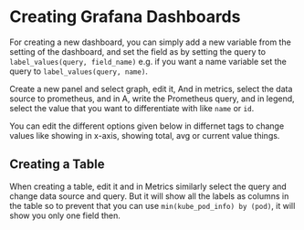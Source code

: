# Creating Grafana Dashboards

For creating a new dashboard, you can simply add a new variable from the setting of the dashboard, and set the field as by setting the query to `label_values(query, field_name)` e.g. if you want  a name variable set the query to `label_values(query, name)`.

Create a new panel and select graph, edit it,  And in metrics, select the data source to prometheus, and in A, write the Prometheus query, and in legend, select the value that you want  to differentiate with like `name` or `id`.

You can edit the different options given below in differnet tags to change values like showing in x-axis, showing total, avg or current value things.

## Creating a Table

When creating a table, edit it and in Metrics similarly select the query and change data source and query. But it will show all the labels as columns in the table so to prevent that you can use `min(kube_pod_info) by (pod)`, it will show you only one field then.
